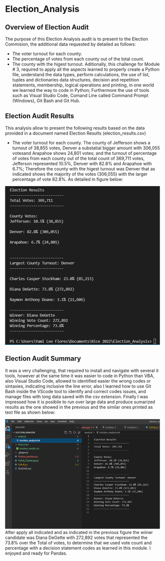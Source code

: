 # Election_Analysis
##  Overview of Election Audit
The purpose of this Election Analysis audit is to present to the Election Commision, the additional data requested by detailed as follows:
  * The voter turnout for each county.
  * The percentage of votes from each county out of the total count.
  * The county with the higest turnout.
Aditionally, this challenge for Module # 3, required to apply all the aspects learned to properly create a Python file, understand the data types, perform calculations, the use of list, tuples and dictionaries data structures, decision and repetition statements, membership, logical operations and printing, in one world we learned the way to code in Python; 
Furthermore the use of tools such as Visual Studio Code, Comand Line called Command Prompt (Windows), Git Bash and Git Hub. 
##  Election Audit Results
This analysis allow to present the following results based on the data provided in a document named Election Results (election_results.csv)
  * The voter turnout for each county.
  The county of Jefferson shows a turnout of  38,855 votes, Denver a substatial bigger amount with 306,055 votesand Arapahoe shows 24,801 votes; and the turnout of percentage of votes from each county out of the total count of 369,711 votes,  Jefferson represented 10.5%, Denver with 82.8% and Arapahoe with 6.7%; Therefore the county with the higest turnout was Denver that as indicated shows the majority of the votes (306,055) with the larger percentage of vote 82.8%. As detailed in figure below:
  
![This is an image](https://github.com/JJF1962/Election_Analysis/blob/main/Capture%20Election%20Results%20final%20Deliverable%201%20Challenge%20Module%203.PNG)

## Election Audit Summary
It was a very challenging, that required to install and navigate with several it tools, however at the same time it was easier to code in Python than VBA, also Visual Studio Code, allowed to identified easier the wrong codes or sintaxies, indicating inclusive the line error, also I learned how to use Git Bash inside the VScode tool to identify and correct codes issues, and manage files with long data saved with the csv extension. Finally I was impressed how it is posibile to run over large data and produce sumarized results as the one showed in the previous and the similar ones printed as text file as shown below:

![This is an image](https://github.com/JJF1962/Election_Analysis/blob/main/Capture.Election%20Analysis%20results%20in%20text%20file%20PNG.PNG)
After apply all indicated and as indicated in the previous figure the wiiner candidate was Diana DeGette with 272,892 votes that represented the 73.8% over the Total of votes, to determine that we used vote count and percentage with a decision statement codes as learned in this module.
I enjoyed and ready for Pandas.
